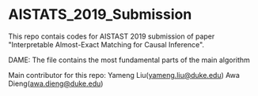 # AISTATS_2019_Submission
This repo contais codes for AISTAST 2019 submission of paper "Interpretable Almost-Exact Matching for Causal Inference". 

DAME: The file contains the most fundamental parts of the main algorithm

Main contributor for this repo:
Yameng Liu(yameng.liu@duke.edu)
Awa Dieng(awa.dieng@duke.edu)

